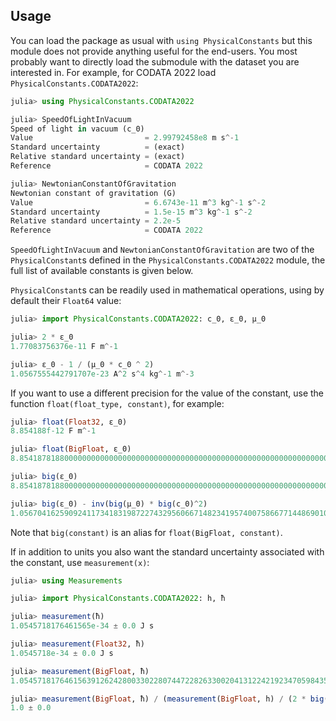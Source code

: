 ## Usage

You can load the package as usual with `using PhysicalConstants` but this module
does not provide anything useful for the end-users.  You most probably want to
directly load the submodule with the dataset you are interested in.  For
example, for CODATA 2022 load `PhysicalConstants.CODATA2022`:

```julia
julia> using PhysicalConstants.CODATA2022

julia> SpeedOfLightInVacuum
Speed of light in vacuum (c_0)
Value                         = 2.99792458e8 m s^-1
Standard uncertainty          = (exact)
Relative standard uncertainty = (exact)
Reference                     = CODATA 2022

julia> NewtonianConstantOfGravitation
Newtonian constant of gravitation (G)
Value                         = 6.6743e-11 m^3 kg^-1 s^-2
Standard uncertainty          = 1.5e-15 m^3 kg^-1 s^-2
Relative standard uncertainty = 2.2e-5
Reference                     = CODATA 2022
```

`SpeedOfLightInVacuum` and `NewtonianConstantOfGravitation` are two of the
`PhysicalConstant`s defined in the `PhysicalConstants.CODATA2022` module, the
full list of available constants is given below.

`PhysicalConstant`s can be readily used in mathematical operations, using by
default their `Float64` value:

```julia
julia> import PhysicalConstants.CODATA2022: c_0, ε_0, μ_0

julia> 2 * ε_0
1.77083756376e-11 F m^-1

julia> ε_0 - 1 / (μ_0 * c_0 ^ 2)
1.0567555442791707e-23 A^2 s^4 kg^-1 m^-3
```

If you want to use a different precision for the value of the constant, use the
function `float(float_type, constant)`, for example:

```julia
julia> float(Float32, ε_0)
8.854188f-12 F m^-1

julia> float(BigFloat, ε_0)
8.854187818800000000000000000000000000000000000000000000000000000000000000000059e-12 F m^-1

julia> big(ε_0)
8.854187818800000000000000000000000000000000000000000000000000000000000000000059e-12 F m^-1

julia> big(ε_0) - inv(big(μ_0) * big(c_0)^2)
1.056704162590924117341831987227432956066714823419574007586677144869010778731235e-23 A^2 s^4 kg^-1 m^-3
```

Note that `big(constant)` is an alias for `float(BigFloat, constant)`.

If in addition to units you also want the standard uncertainty associated with
the constant, use `measurement(x)`:

```julia
julia> using Measurements

julia> import PhysicalConstants.CODATA2022: h, ħ

julia> measurement(ħ)
1.0545718176461565e-34 ± 0.0 J s

julia> measurement(Float32, ħ)
1.0545718e-34 ± 0.0 J s

julia> measurement(BigFloat, ħ)
1.054571817646156391262428003302280744722826330020413122421923470598435912734741e-34 ± 0.0 J s

julia> measurement(BigFloat, ħ) / (measurement(BigFloat, h) / (2 * big(pi)))
1.0 ± 0.0
```
